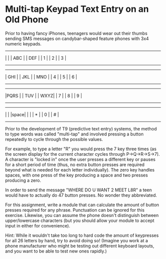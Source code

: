 # Multi-tap Keypad Text Entry on an Old Phone

Prior to having fancy iPhones, teenagers would wear out their thumbs sending SMS messages on candybar-shaped feature phones with 3x4 numeric keypads.

------- ------- -------
|     | | ABC | | DEF |
|  1  | |  2  | |  3  |
------- ------- -------
------- ------- -------
| GHI | | JKL | | MNO |
|  4  | |  5  | |  6  |
------- ------- -------
------- ------- -------
|PQRS | | TUV | | WXYZ|
|  7  | |  8  | |  9  |
------- ------- -------
------- ------- -------
|     | |space| |     |
|  *  | |  0  | |  #  |
------- ------- -------

Prior to the development of T9 (predictive text entry) systems, the method to type words was called "multi-tap" and involved pressing a button repeatedly to cycle through the possible values.

For example, to type a letter "R" you would press the 7 key three times (as the screen display for the current character cycles through P->Q->R->S->7). A character is "locked in" once the user presses a different key or pauses for a short period of time (thus, no extra button presses are required beyond what is needed for each letter individually). The zero key handles spaces, with one press of the key producing a space and two presses producing a zero.

In order to send the message "WHERE DO U WANT 2 MEET L8R" a teen would have to actually do 47 button presses. No wonder they abbreviated.

For this assignment, write a module that can calculate the amount of button presses required for any phrase. Punctuation can be ignored for this exercise. Likewise, you can assume the phone doesn't distinguish between upper/lowercase characters (but you should allow your module to accept input in either for convenience).

Hint: While it wouldn't take too long to hard code the amount of keypresses for all 26 letters by hand, try to avoid doing so! (Imagine you work at a phone manufacturer who might be testing out different keyboard layouts, and you want to be able to test new ones rapidly.)
